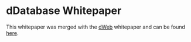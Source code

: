 # dDatabase Whitepaper

This whitepaper was merged with the [dWeb](https://dwebx.org) whitepaper and can be found [here](https://github.com/distributedweb/whitepaper#ddatabase).
